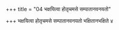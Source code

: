 +++
title = "04 भक्षयित्वा होतृचमसे सम्पातानवनयतो"

+++
भक्षयित्वा होतृचमसे सम्पातानवनयतो भक्षितानभक्षिते ४